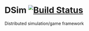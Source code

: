 # DSim [![Build Status](https://travis-ci.org/skhoroshavin/DSim.svg?branch=master)](https://travis-ci.org/skhoroshavin/DSim)
Distributed simulation/game framework
